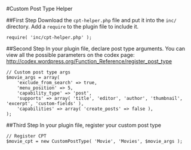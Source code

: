 #Custom Post Type Helper

##First Step
Download the `cpt-helper.php` file and put it into the `inc/` directory.  Add a `require` to the plugin file to include it.

````
require( 'inc/cpt-helper.php' );
````

##Second Step
In your plugin file, declare post type arguments.  You can view all the possible parameters on the codex page: http://codex.wordpress.org/Function_Reference/register_post_type

````
// Custom post type args
$movie_args = array(
	'exclude_from_search' => true,
	'menu_position' => 5,
	'capability_type' => 'post',
	'supports' => array( 'title', 'editor', 'author', 'thumbnail', 'excerpt', 'custom-fields' ),
	'capabilities' => array( 'create_posts' => false ),
);
````

##Third Step
In your plugin file, register your custom post type

````
// Register CPT
$movie_cpt = new CustomPostType( 'Movie', 'Movies', $movie_args );
````
